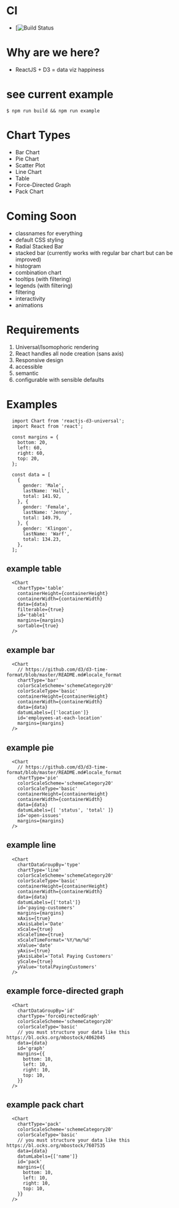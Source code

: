 # CI
  - [![Build Status](https://api.travis-ci.org/noahehall/react-f-your-starterkit.svg?branch=master)

# Why are we here?
  - ReactJS + D3 = data viz happiness

# see current example
  `$ npm run build && npm run example`

# Chart Types
  - Bar Chart
  - Pie Chart
  - Scatter Plot
  - Line Chart
  - Table
  - Force-Directed Graph
  - Pack Chart

# Coming Soon
  - classnames for everything
  - default CSS styling
  - Radial Stacked Bar
  - stacked bar (currently works with regular bar chart but can be improved)
  - histogram
  - combination chart
  - tooltips (with filtering)
  - legends (with filtering)
  - filtering
  - interactivity
  - animations

# Requirements
  1. Universal/Isomophoric rendering
  2. React handles all node creation (sans axis)
  3. Responsive design
  4. accessible
  5. semantic
  6. configurable with sensible defaults

# Examples
```
  import Chart from 'reactjs-d3-universal';
  import React from 'react';

  const margins = {
    bottom: 20,
    left: 60,
    right: 60,
    top: 20,
  };

  const data = [
    {
      gender: 'Male',
      lastName: 'Hall',
      total: 141.92,
    }, {
      gender: 'Female',
      lastName: 'Jenny',
      total: 149.79,
    }, {
      gender: 'Klingon',
      lastName: 'Warf',
      total: 134.23,
    },
  ];
```
## example table
```
  <Chart
    chartType='table'
    containerHeight={containerHeight}
    containerWidth={containerWidth}
    data={data}
    filterable={true}
    id='table1'
    margins={margins}
    sortable={true}
  />
```

## example bar
```
  <Chart
    // https://github.com/d3/d3-time-format/blob/master/README.md#locale_format
    chartType='bar'
    colorScaleScheme='schemeCategory20'
    colorScaleType='basic'
    containerHeight={containerHeight}
    containerWidth={containerWidth}
    data={data}
    datumLabels={['location']}
    id='employees-at-each-location'
    margins={margins}
  />
```

## example pie
```
  <Chart
    // https://github.com/d3/d3-time-format/blob/master/README.md#locale_format
    chartType='pie'
    colorScaleScheme='schemeCategory20'
    colorScaleType='basic'
    containerHeight={containerHeight}
    containerWidth={containerWidth}
    data={data}
    datumLabels={[ 'status', 'total' ]}
    id='open-issues'
    margins={margins}
  />
```

## example line
```
  <Chart
    chartDataGroupBy='type'
    chartType='line'
    colorScaleScheme='schemeCategory20'
    colorScaleType='basic'
    containerHeight={containerHeight}
    containerWidth={containerWidth}
    data={data}
    datumLabels={['total']}
    id='paying-customers'
    margins={margins}
    xAxis={true}
    xAxisLabel='Date'
    xScale={true}
    xScaleTime={true}
    xScaleTimeFormat='%Y/%m/%d'
    xValue='date'
    yAxis={true}
    yAxisLabel='Total Paying Customers'
    yScale={true}
    yValue='totalPayingCustomers'
  />
```
## example force-directed graph
```
  <Chart
    chartDataGroupBy='id'
    chartType='forceDirectedGraph'
    colorScaleScheme='schemeCategory20'
    colorScaleType='basic'
    // you must structure your data like this https://bl.ocks.org/mbostock/4062045
    data={data}
    id='graph'
    margins={{
      bottom: 10,
      left: 10,
      right: 10,
      top: 10,
    }}
  />
```
## example pack chart
```
  <Chart
    chartType='pack'
    colorScaleScheme='schemeCategory20'
    colorScaleType='basic'
    // you must structure your data like this https://bl.ocks.org/mbostock/7607535
    data={data}
    datumLabels={['name']}
    id='pack'
    margins={{
      bottom: 10,
      left: 10,
      right: 10,
      top: 10,
    }}
  />
```
